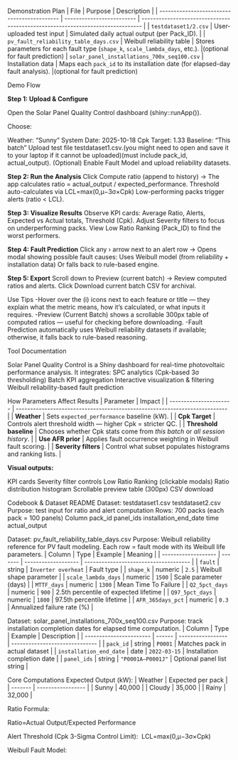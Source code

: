 Demonstration Plan
| File                                        | Purpose                   | Description                                                                    |
| ------------------------------------------- | ------------------------- | ------------------------------------------------------------------------------ |
| `testdataset1/2.csv`                        | User-uploaded test input  | Simulated daily actual output (per Pack_ID).                                   |
| `pv_fault_reliability_table_days.csv`       | Weibull reliability table | Stores parameters for each fault type (`shape_k`, `scale_lambda_days`, etc.).  |(optional for fault prediction)
| `solar_panel_installations_700x_seq100.csv` | Installation data         | Maps each `pack_id` to its installation date (for elapsed-day fault analysis). |(optional for fault prediction)




Demo Flow

**Step 1: Upload & Configure**

  Open the Solar Panel Quality Control dashboard (shiny::runApp()).
  
  Choose:
  
  Weather: “Sunny” 
  System Date: 2025-10-18
  Cpk Target: 1.33
  Baseline: “This batch”
  Upload test file testdataset1.csv.(you might need to open and save it to your laptop if it cannot be uploaded)(must include pack_id, actual_output).
  (Optional) Enable Fault Model and upload reliability datasets.
  
**Step 2: Run the Analysis**
  Click Compute ratio (append to history)
  → The app calculates ratio = actual_output / expected_performance.
  Threshold auto-calculates via LCL=max(0,μ−3σ×Cpk​)
  Low-performing packs trigger alerts (ratio < LCL).
  
**Step 3: Visualize Results**
  Observe KPI cards:
  Average Ratio, Alerts, Expected vs Actual totals, Threshold (Cpk).
  Adjust Severity filters to focus on underperforming packs.
  View Low Ratio Ranking (Pack_ID) to find the worst performers.
  
**Step 4: Fault Prediction**
  Click any › arrow next to an alert row →
  Opens modal showing possible fault causes:
  Uses Weibull model (from reliability + installation data)
  Or falls back to rule-based engine.
  
**Step 5: Export**
  Scroll down to Preview (current batch) →
  Review computed ratios and alerts.
  Click Download current batch CSV for archival.

Use Tips
  -Hover over the (i) icons next to each feature or title — they explain what the metric means, how it’s calculated, or what inputs it requires.
  -Preview (Current Batch) shows a scrollable 300px table of computed ratios — useful for checking before downloading.
  -Fault Prediction automatically uses Weibull reliability datasets if available; otherwise, it falls back to rule-based reasoning.



Tool Documentation 

  Solar Panel Quality Control is a Shiny dashboard for real-time photovoltaic performance analysis. It integrates:
    SPC analytics (Cpk-based 3σ thresholding)
    Batch KPI aggregation
    Interactive visualization & filtering
    Weibull reliability-based fault prediction


How Parameters Affect Results
| Parameter              | Impact                                                                     |
| ---------------------- | -------------------------------------------------------------------------- |
| **Weather**            | Sets `expected_performance` baseline (kW).                                 |
| **Cpk Target**         | Controls alert threshold width — higher Cpk = stricter QC.                 |
| **Threshold baseline** | Chooses whether Cpk stats come from *this batch* or *all session history*. |
| **Use AFR prior**      | Applies fault occurrence weighting in Weibull fault scoring.               |
| **Severity filters**   | Control what subset populates histograms and ranking lists.                |

**Visual outputs:**

KPI cards
Severity filter controls
Low Ratio Ranking (clickable modals)
Ratio distribution histogram
Scrollable preview table (300px)
CSV download

Codebook & Dataset README
Dataset: testdataset1.csv   testdataset2.csv
  Purpose: test input for ratio and alert computation
  Rows: 700 packs (each pack = 100 panels)
  Column pack_id	panel_ids	installation_end_date	time	actual_output			


Dataset: pv_fault_reliability_table_days.csv
  Purpose: Weibull reliability reference for PV fault modeling.
  Each row = fault mode with its Weibull life parameters.
| Column              | Type    | Example             | Meaning                               |
| ------------------- | ------- | ------------------- | ------------------------------------- |
| `fault`             | string  | `Inverter overheat` | Fault type                            |
| `shape_k`           | numeric | `2.5`               | Weibull shape parameter               |
| `scale_lambda_days` | numeric | `1500`              | Scale parameter (days)                |
| `MTTF_days`         | numeric | `1300`              | Mean Time To Failure                  |
| `Q2_5pct_days`      | numeric | `900`               | 2.5th percentile of expected lifetime |
| `Q97_5pct_days`     | numeric | `1800`              | 97.5th percentile lifetime            |
| `AFR_365days_pct`   | numeric | `0.3`               | Annualized failure rate (%)           |


Dataset: solar_panel_installations_700x_seq100.csv
Purpose: track installation completion dates for elapsed time computation.
| Column                  | Type   | Example           | Description                    |
| ----------------------- | ------ | ----------------- | ------------------------------ |
| `pack_id`               | string | `P0001`           | Matches pack in actual dataset |
| `installation_end_date` | date   | `2022-03-15`      | Installation completion date   |
| `panel_ids`             | string | `"P0001A–P0001J"` | Optional panel list string     |



  

Core Computations
Expected Output (kW):
| Weather | Expected per pack |
| ------- | ----------------- |
| Sunny   | 40,000            |
| Cloudy  | 35,000            |
| Rainy   | 32,000            |

Ratio Formula:

  Ratio=Actual Output/Expected Performance

Alert Threshold (Cpk 3-Sigma Control Limit):
	​
  LCL=max(0,μ−3σ×Cpk​)

Weibull Fault Model:







